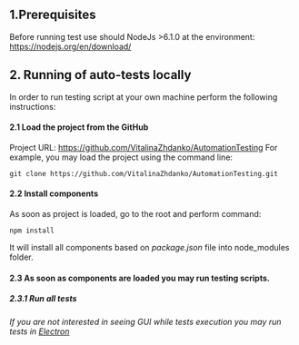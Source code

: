 ## 1.Prerequisites
Before running test use should NodeJs >6.1.0 at the environment: https://nodejs.org/en/download/
## 2. Running of auto-tests locally
In order to run testing script at your own machine perform the following instructions:
#### 2.1 Load the project from the GitHub
Project URL: https://github.com/VitalinaZhdanko/AutomationTesting For example, you may load the project using the command line:
```
git clone https://github.com/VitalinaZhdanko/AutomationTesting.git
```
#### 2.2 Install components
As soon as project is loaded, go to the root and perform command:
```
npm install
```
It will install all components based on *package.json* file into node_modules folder.
#### 2.3 As soon as components are loaded you may run testing scripts.
##### 2.3.1 Run all tests
*If you are not interested in seeing GUI while tests execution you may run tests in [Electron](https://www.npmjs.com/package/electron)*

